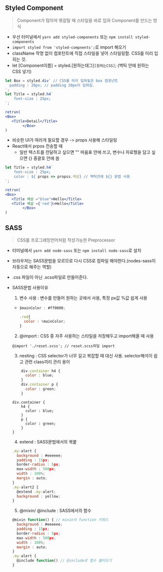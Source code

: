 ## Styled Component
> Component가 많아져 헷갈릴 때 스타일을 바로 입혀 Component를 만드는 방식

- 우선 터미널에서 ```yarn add styled-components``` 또는 ```npm install styled-components```
- ```import styled from 'styled-compnents';```로 import 해오기 
- className 작명 없이 컴포턴트에 직접 스타일을 넣어 스타일링함. CSS를 미리 입히는 것.
- let [Component이름] = styled.[원하는태그]`[원하는CSS]`; (백틱 안에 원하는 CSS 넣기)
```jsx
let Box = styled.div` // CSS를 미리 입혀놓은 box 컴포넌트
  padding : 20px; // padding 20px이 입혀짐.
`;
let Title = styled.h4`
    font-size : 25px;  
`;
```
```jsx
retrun(
<Box>
   <Title>Detail</Title>
        </Box>
)
```

- 비슷한 UI가 여러개 필요할 경우 -> props 사용해 스타일링
- React애서 prpos 전송할 때
    - 일반 텍스트를 전달하고 싶으면 "" 따옴표 안에 쓰고, 변수나 자료형을 담고 싶으면 {} 중괄호 안에 씀
```jsx
let Title = styled.h4`
    font-size : 25px;  
    color : ${ props => propss.색상} // 백틱안에 ${} 문법 사용
`;

retrun(
<Box>
   <Title 색상 ="blue">Hello</Title>
   <Title 색상 ={'red'}>Hello</Title>
        </Box>
)
```

## SASS
> CSS를 프로그래밍언어처럼 작성가능한 Preprocessor

- 터미널에서 ```yarn add node-sass``` 또는 ```npm install node-sass```로 설치
- 브라우저는 SASS문법을 모르므로 다시 CSS로 컴파일 해야한다.(nodes-sass이 자동으로 해주는 역할)
- .css 파일이 아닌 .scss파일로 만들어준다.
- SASS문법 사용이유
    1. 변수 사용 : 변수를 만들어 원하는 곳에서 사용, 특정 px값 %값 쉽게 사용
    - ```jsx
      $mainColor : #ff0000;
      
      .red{
        color : %mainColor;
      }
      ```
    2. @import : CSS 중 자주 사용하는 스타일을 저장해두고 import해올 때 사용
    ``` 
    @import './reset.scss'; // reset.scss파일 import
    ``` 
    3. nesting : CSS selector가 너무 길고 복잡할 때 대신 사용. selector해석이 쉽고 관련 class끼리 관리 용이
    ```jsx
        div.container h4 {
          color : blue;
        }
        div.container p {
          color : green;
        }
    ```
    ```
    div.container {
        h4 {
          color : blue;
        }
        p {
          color : green;
        }
    }    
    ```   
    
    4. extend : SASS문법에서의 복붙 
    ```jsx
    .my-alert {
      background : #eeeeee;
      padding : 15px;
      border-radius : 5px;
      max-width : 500px;
      width : 100%;
      margin : auto;
    }
    .my-alert2 {
      @extend .my-alert;
      background : yellow;
    }
    ```
    5. @mixin/ @include : SASS에서의 함수
    ```jsx
    @mixin function() { // mixin이 function 키워드
      background : #eeeeee;
      padding : 15px;
      border-radius : 5px;
      max-width : 500px;
      width : 100%;
      margin : auto;
    }
    .my-alert {
      @include function() // @include로 함수 불러오기
    }
    ```
